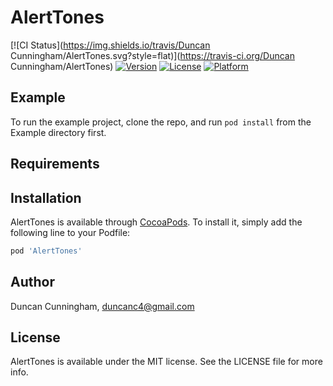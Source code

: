 # AlertTones

[![CI Status](https://img.shields.io/travis/Duncan Cunningham/AlertTones.svg?style=flat)](https://travis-ci.org/Duncan Cunningham/AlertTones)
[![Version](https://img.shields.io/cocoapods/v/AlertTones.svg?style=flat)](https://cocoapods.org/pods/AlertTones)
[![License](https://img.shields.io/cocoapods/l/AlertTones.svg?style=flat)](https://cocoapods.org/pods/AlertTones)
[![Platform](https://img.shields.io/cocoapods/p/AlertTones.svg?style=flat)](https://cocoapods.org/pods/AlertTones)

## Example

To run the example project, clone the repo, and run `pod install` from the Example directory first.

## Requirements

## Installation

AlertTones is available through [CocoaPods](https://cocoapods.org). To install
it, simply add the following line to your Podfile:

```ruby
pod 'AlertTones'
```

## Author

Duncan Cunningham, duncanc4@gmail.com

## License

AlertTones is available under the MIT license. See the LICENSE file for more info.
